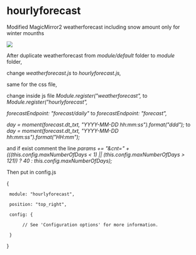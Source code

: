 # hourlyforecast

Modified MagicMirror2 weatherforecast including snow amount only for winter mounths

<img src=https://github.com/hangorazvan/hourlyforecast/blob/master/preview.png>

After duplicate weatherforecast from <i>module/default</i> folder to <i>module</i> folder, 

change <i>weatherforecast.js</i> to <i>hourlyforecast.js,</i>

same for the css file, 

change inside js file <i>Module.register("weatherforecast",</i> to <i>Module.register("hourlyforecast",</i>

<i>forecastEndpoint: "forecast/daily"</i> to <i>forecastEndpoint: "forecast",</i>

<i>day = moment(forecast.dt_txt, "YYYY-MM-DD hh:mm:ss").format("ddd");</i> to <i>day = moment(forecast.dt_txt, "YYYY-MM-DD hh:mm:ss").format("HH:mm");</i>

and if exist comment the line <i>params += "&cnt=" + (((this.config.maxNumberOfDays < 1) || (this.config.maxNumberOfDays > 121)) ? 40 : this.config.maxNumberOfDays);</i>

Then put in config.js

{

     module: "hourlyforecast",

     position: "top_right",

     config: {

          // See 'Configuration options' for more information.

     }
     
}
